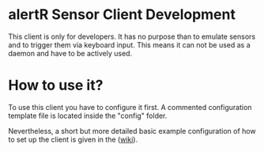 alertR Sensor Client Development
======

This client is only for developers. It has no purpose than to emulate sensors and to trigger them via keyboard input. This means it can not be used as a daemon and have to be actively used.


How to use it?
======

To use this client you have to configure it first. A commented configuration template file is located inside the "config" folder.

Nevertheless, a short but more detailed basic example configuration of how to set up the client is given in the ([wiki](https://github.com/sqall01/alertR/wiki/Example-Configuration)).